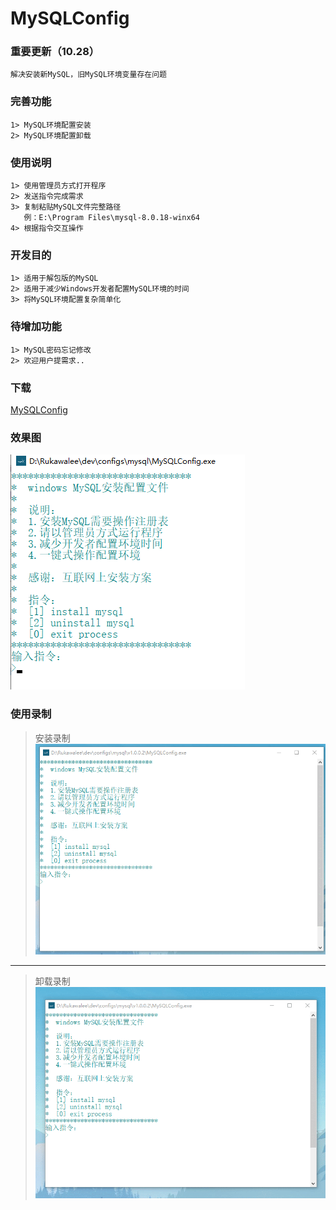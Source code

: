 # MySQLConfig
### 重要更新（10.28）
    解决安装新MySQL，旧MySQL环境变量存在问题
### 完善功能
    1> MySQL环境配置安装
    2> MySQL环境配置卸载
### 使用说明
    1> 使用管理员方式打开程序
    2> 发送指令完成需求
    3> 复制粘贴MySQL文件完整路径
       例：E:\Program Files\mysql-8.0.18-winx64
    4> 根据指令交互操作
### 开发目的
    1> 适用于解包版的MySQL
    2> 适用于减少Windows开发者配置MySQL环境的时间
    3> 将MySQL环境配置复杂简单化
### 待增加功能
    1> MySQL密码忘记修改
    2> 欢迎用户提需求..
### 下载
[MySQLConfig](releases)
### 效果图
![主界面](pictures/mysqlconfig.png)
### 使用录制
> 安装录制  
![安装](pictures/install.gif)
- - -
> 卸载录制  
![卸载](pictures/uninstall.gif)
